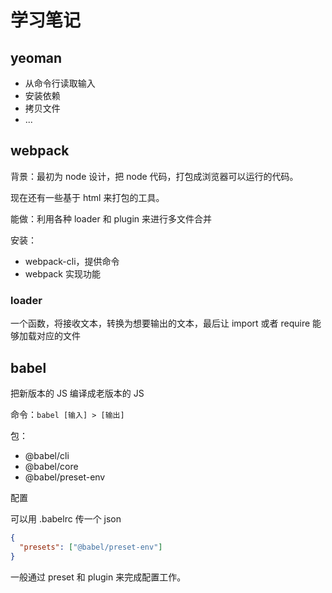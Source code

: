 # 学习笔记

## yeoman

- 从命令行读取输入
- 安装依赖
- 拷贝文件
- ...

## webpack

背景：最初为 node 设计，把 node 代码，打包成浏览器可以运行的代码。

现在还有一些基于 html 来打包的工具。

能做：利用各种 loader 和 plugin 来进行多文件合并

安装：

- webpack-cli，提供命令
- webpack 实现功能

### loader

一个函数，将接收文本，转换为想要输出的文本，最后让 import 或者 require 能够加载对应的文件

## babel

把新版本的 JS 编译成老版本的 JS

命令：`babel [输入] > [输出]`

包：

- @babel/cli
- @babel/core
- @babel/preset-env

配置

可以用 .babelrc 传一个 json

```json
{
  "presets": ["@babel/preset-env"]
}
```

一般通过 preset 和 plugin 来完成配置工作。
